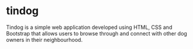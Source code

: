 # tindog
Tindog is a simple web application developed using HTML, CSS and Bootstrap that allows users to browse through and connect with other dog owners in their neighbourhood.
